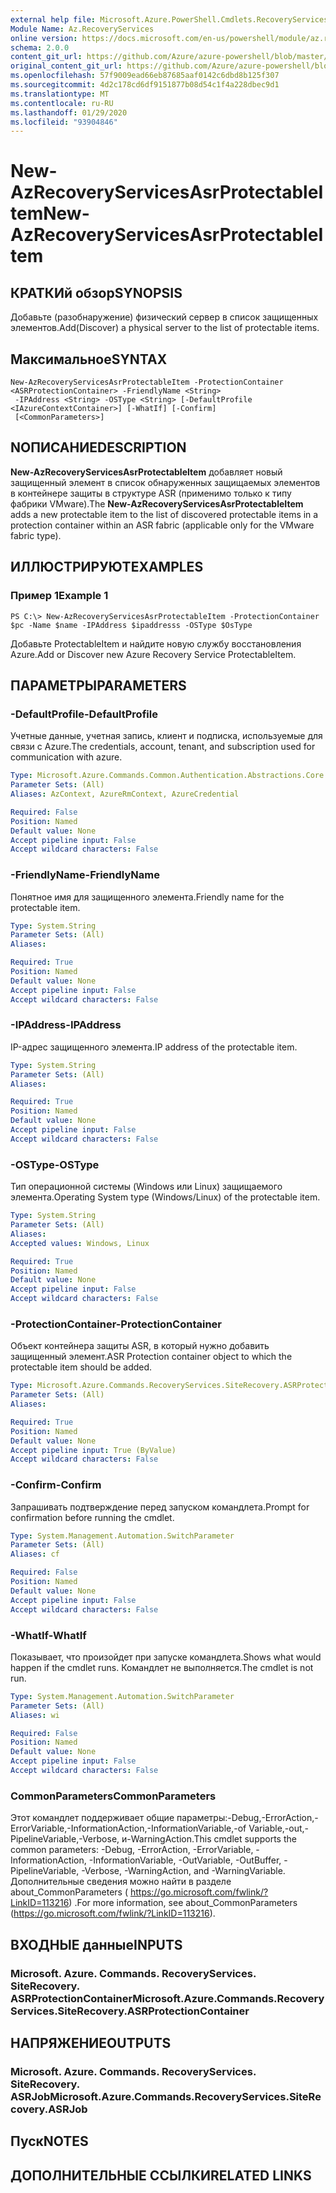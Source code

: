 ```yaml
---
external help file: Microsoft.Azure.PowerShell.Cmdlets.RecoveryServices.SiteRecovery.dll-Help.xml
Module Name: Az.RecoveryServices
online version: https://docs.microsoft.com/en-us/powershell/module/az.recoveryservices/new-azrecoveryservicesasrprotectableitem
schema: 2.0.0
content_git_url: https://github.com/Azure/azure-powershell/blob/master/src/RecoveryServices/RecoveryServices/help/New-AzRecoveryServicesAsrProtectableItem.md
original_content_git_url: https://github.com/Azure/azure-powershell/blob/master/src/RecoveryServices/RecoveryServices/help/New-AzRecoveryServicesAsrProtectableItem.md
ms.openlocfilehash: 57f9009ead66eb87685aaf0142c6dbd8b125f307
ms.sourcegitcommit: 4d2c178cd6df9151877b08d54c1f4a228dbec9d1
ms.translationtype: MT
ms.contentlocale: ru-RU
ms.lasthandoff: 01/29/2020
ms.locfileid: "93904846"
---
```

# <span data-ttu-id="7d7c8-101">New-AzRecoveryServicesAsrProtectableItem</span><span class="sxs-lookup"><span data-stu-id="7d7c8-101">New-AzRecoveryServicesAsrProtectableItem</span></span>

## <span data-ttu-id="7d7c8-102">КРАТКИй обзор</span><span class="sxs-lookup"><span data-stu-id="7d7c8-102">SYNOPSIS</span></span>
<span data-ttu-id="7d7c8-103">Добавьте (разобнаружение) физический сервер в список защищенных элементов.</span><span class="sxs-lookup"><span data-stu-id="7d7c8-103">Add(Discover) a physical server to the list of protectable items.</span></span>

## <span data-ttu-id="7d7c8-104">Максимальное</span><span class="sxs-lookup"><span data-stu-id="7d7c8-104">SYNTAX</span></span>

```
New-AzRecoveryServicesAsrProtectableItem -ProtectionContainer <ASRProtectionContainer> -FriendlyName <String>
 -IPAddress <String> -OSType <String> [-DefaultProfile <IAzureContextContainer>] [-WhatIf] [-Confirm]
 [<CommonParameters>]
```

## <span data-ttu-id="7d7c8-105">NОПИСАНИЕ</span><span class="sxs-lookup"><span data-stu-id="7d7c8-105">DESCRIPTION</span></span>
<span data-ttu-id="7d7c8-106">**New-AzRecoveryServicesAsrProtectableItem** добавляет новый защищенный элемент в список обнаруженных защищаемых элементов в контейнере защиты в структуре ASR (применимо только к типу фабрики VMware).</span><span class="sxs-lookup"><span data-stu-id="7d7c8-106">The **New-AzRecoveryServicesAsrProtectableItem** adds a new protectable item to the list of discovered protectable items in a protection container within an ASR fabric (applicable only for the VMware fabric type).</span></span>

## <span data-ttu-id="7d7c8-107">ИЛЛЮСТРИРУЮТ</span><span class="sxs-lookup"><span data-stu-id="7d7c8-107">EXAMPLES</span></span>

### <span data-ttu-id="7d7c8-108">Пример 1</span><span class="sxs-lookup"><span data-stu-id="7d7c8-108">Example 1</span></span>
```
PS C:\> New-AzRecoveryServicesAsrProtectableItem -ProtectionContainer $pc -Name $name -IPAddress $ipaddresss -OSType $OsType
```

<span data-ttu-id="7d7c8-109">Добавьте ProtectableItem и найдите новую службу восстановления Azure.</span><span class="sxs-lookup"><span data-stu-id="7d7c8-109">Add or Discover new Azure Recovery Service ProtectableItem.</span></span>

## <span data-ttu-id="7d7c8-110">ПАРАМЕТРЫ</span><span class="sxs-lookup"><span data-stu-id="7d7c8-110">PARAMETERS</span></span>

### <span data-ttu-id="7d7c8-111">-DefaultProfile</span><span class="sxs-lookup"><span data-stu-id="7d7c8-111">-DefaultProfile</span></span>
<span data-ttu-id="7d7c8-112">Учетные данные, учетная запись, клиент и подписка, используемые для связи с Azure.</span><span class="sxs-lookup"><span data-stu-id="7d7c8-112">The credentials, account, tenant, and subscription used for communication with azure.</span></span>

```yaml
Type: Microsoft.Azure.Commands.Common.Authentication.Abstractions.Core.IAzureContextContainer
Parameter Sets: (All)
Aliases: AzContext, AzureRmContext, AzureCredential

Required: False
Position: Named
Default value: None
Accept pipeline input: False
Accept wildcard characters: False
```

### <span data-ttu-id="7d7c8-113">-FriendlyName</span><span class="sxs-lookup"><span data-stu-id="7d7c8-113">-FriendlyName</span></span>
<span data-ttu-id="7d7c8-114">Понятное имя для защищенного элемента.</span><span class="sxs-lookup"><span data-stu-id="7d7c8-114">Friendly name for the protectable item.</span></span>

```yaml
Type: System.String
Parameter Sets: (All)
Aliases:

Required: True
Position: Named
Default value: None
Accept pipeline input: False
Accept wildcard characters: False
```

### <span data-ttu-id="7d7c8-115">-IPAddress</span><span class="sxs-lookup"><span data-stu-id="7d7c8-115">-IPAddress</span></span>
<span data-ttu-id="7d7c8-116">IP-адрес защищенного элемента.</span><span class="sxs-lookup"><span data-stu-id="7d7c8-116">IP address of the protectable item.</span></span>

```yaml
Type: System.String
Parameter Sets: (All)
Aliases:

Required: True
Position: Named
Default value: None
Accept pipeline input: False
Accept wildcard characters: False
```

### <span data-ttu-id="7d7c8-117">-OSType</span><span class="sxs-lookup"><span data-stu-id="7d7c8-117">-OSType</span></span>
<span data-ttu-id="7d7c8-118">Тип операционной системы (Windows или Linux) защищаемого элемента.</span><span class="sxs-lookup"><span data-stu-id="7d7c8-118">Operating System type (Windows/Linux) of the protectable item.</span></span>

```yaml
Type: System.String
Parameter Sets: (All)
Aliases:
Accepted values: Windows, Linux

Required: True
Position: Named
Default value: None
Accept pipeline input: False
Accept wildcard characters: False
```

### <span data-ttu-id="7d7c8-119">-ProtectionContainer</span><span class="sxs-lookup"><span data-stu-id="7d7c8-119">-ProtectionContainer</span></span>
<span data-ttu-id="7d7c8-120">Объект контейнера защиты ASR, в который нужно добавить защищенный элемент.</span><span class="sxs-lookup"><span data-stu-id="7d7c8-120">ASR Protection container object to which the protectable item should be added.</span></span>

```yaml
Type: Microsoft.Azure.Commands.RecoveryServices.SiteRecovery.ASRProtectionContainer
Parameter Sets: (All)
Aliases:

Required: True
Position: Named
Default value: None
Accept pipeline input: True (ByValue)
Accept wildcard characters: False
```

### <span data-ttu-id="7d7c8-121">-Confirm</span><span class="sxs-lookup"><span data-stu-id="7d7c8-121">-Confirm</span></span>
<span data-ttu-id="7d7c8-122">Запрашивать подтверждение перед запуском командлета.</span><span class="sxs-lookup"><span data-stu-id="7d7c8-122">Prompt for confirmation before running the cmdlet.</span></span>

```yaml
Type: System.Management.Automation.SwitchParameter
Parameter Sets: (All)
Aliases: cf

Required: False
Position: Named
Default value: None
Accept pipeline input: False
Accept wildcard characters: False
```

### <span data-ttu-id="7d7c8-123">-WhatIf</span><span class="sxs-lookup"><span data-stu-id="7d7c8-123">-WhatIf</span></span>
<span data-ttu-id="7d7c8-124">Показывает, что произойдет при запуске командлета.</span><span class="sxs-lookup"><span data-stu-id="7d7c8-124">Shows what would happen if the cmdlet runs.</span></span> <span data-ttu-id="7d7c8-125">Командлет не выполняется.</span><span class="sxs-lookup"><span data-stu-id="7d7c8-125">The cmdlet is not run.</span></span>

```yaml
Type: System.Management.Automation.SwitchParameter
Parameter Sets: (All)
Aliases: wi

Required: False
Position: Named
Default value: None
Accept pipeline input: False
Accept wildcard characters: False
```

### <span data-ttu-id="7d7c8-126">CommonParameters</span><span class="sxs-lookup"><span data-stu-id="7d7c8-126">CommonParameters</span></span>
<span data-ttu-id="7d7c8-127">Этот командлет поддерживает общие параметры:-Debug,-ErrorAction,-ErrorVariable,-InformationAction,-InformationVariable,-of Variable,-out,-PipelineVariable,-Verbose, и-WarningAction.</span><span class="sxs-lookup"><span data-stu-id="7d7c8-127">This cmdlet supports the common parameters: -Debug, -ErrorAction, -ErrorVariable, -InformationAction, -InformationVariable, -OutVariable, -OutBuffer, -PipelineVariable, -Verbose, -WarningAction, and -WarningVariable.</span></span> <span data-ttu-id="7d7c8-128">Дополнительные сведения можно найти в разделе about_CommonParameters ( https://go.microsoft.com/fwlink/?LinkID=113216) .</span><span class="sxs-lookup"><span data-stu-id="7d7c8-128">For more information, see about_CommonParameters (https://go.microsoft.com/fwlink/?LinkID=113216).</span></span>

## <span data-ttu-id="7d7c8-129">ВХОДНЫЕ данные</span><span class="sxs-lookup"><span data-stu-id="7d7c8-129">INPUTS</span></span>

### <span data-ttu-id="7d7c8-130">Microsoft. Azure. Commands. RecoveryServices. SiteRecovery. ASRProtectionContainer</span><span class="sxs-lookup"><span data-stu-id="7d7c8-130">Microsoft.Azure.Commands.RecoveryServices.SiteRecovery.ASRProtectionContainer</span></span>

## <span data-ttu-id="7d7c8-131">НАПРЯЖЕНИЕ</span><span class="sxs-lookup"><span data-stu-id="7d7c8-131">OUTPUTS</span></span>

### <span data-ttu-id="7d7c8-132">Microsoft. Azure. Commands. RecoveryServices. SiteRecovery. ASRJob</span><span class="sxs-lookup"><span data-stu-id="7d7c8-132">Microsoft.Azure.Commands.RecoveryServices.SiteRecovery.ASRJob</span></span>

## <span data-ttu-id="7d7c8-133">Пуск</span><span class="sxs-lookup"><span data-stu-id="7d7c8-133">NOTES</span></span>

## <span data-ttu-id="7d7c8-134">ДОПОЛНИТЕЛЬНЫЕ ССЫЛКИ</span><span class="sxs-lookup"><span data-stu-id="7d7c8-134">RELATED LINKS</span></span>
